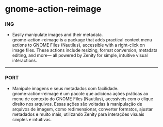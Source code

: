 # gnome-action-reimage

### ING

- Easily manipulate images and their metadata.  
 gnome-action-reimage is a package that adds practical context menu actions
 to GNOME Files (Nautilus), accessible with a right-click on image files.
 These actions include resizing, format conversion, metadata editing, and more—
 all powered by Zenity for simple, intuitive visual interactions.
___
### PORT

- Manipule imagens e seus metadados com facilidade.  
 gnome-action-reimage é um pacote que adiciona ações práticas ao menu de contexto
 do GNOME Files (Nautilus), acessíveis com o clique direito nos arquivos.
 Essas ações são voltadas à manipulação de arquivos de imagem, como redimensionar,
 converter formatos, ajustar metadados e muito mais, utilizando Zenity para
 interações visuais simples e intuitivas.
 